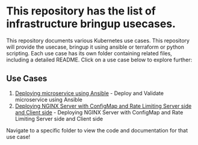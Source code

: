 # This repository has the list of infrastructure bringup usecases.

This repository documents various Kubernetes use cases. This repository will provide the usecase, bringup it using ansible or terraform or python scripting. Each use case has its own folder containing related files, including a detailed README. Click on a use case below to explore further:

## Use Cases
1. [Deploying microservice using Ansible](deploymsk8s/README.md) - Deploy and Validate microservice using Ansible
2. [Deploying NGINX Server with ConfigMap and Rate Limiting Server side and Client side](serverSideratelimitter/README.md) - Deploying NGINX Server with ConfigMap and Rate Limiting Server side and Client side
  

Navigate to a specific folder to view the code and documentation for that use case!
